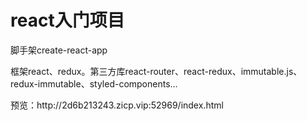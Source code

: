 # react入门项目
<p>脚手架create-react-app</p>
<p>框架react、redux。第三方库react-router、react-redux、immutable.js、redux-immutable、styled-components...</p>
<p>预览：http://2d6b213243.zicp.vip:52969/index.html</p>
